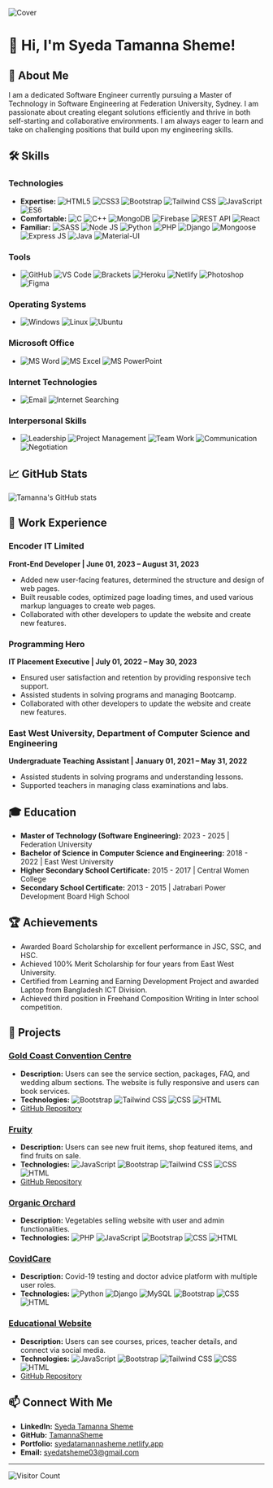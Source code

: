 ![Cover](https://path/to/your/uploaded/cover/photo.png)

# 👋 Hi, I'm Syeda Tamanna Sheme!

## 🌟 About Me
I am a dedicated Software Engineer currently pursuing a Master of Technology in Software Engineering at Federation University, Sydney. I am passionate about creating elegant solutions efficiently and thrive in both self-starting and collaborative environments. I am always eager to learn and take on challenging positions that build upon my engineering skills.

## 🛠 Skills
### Technologies
- **Expertise:** ![HTML5](https://img.icons8.com/color/30/html-5.png) ![CSS3](https://img.icons8.com/color/30/css3.png) ![Bootstrap](https://img.icons8.com/color/30/bootstrap.png) ![Tailwind CSS](https://img.icons8.com/color/30/tailwindcss.png) ![JavaScript](https://img.icons8.com/color/30/javascript.png) ![ES6](https://img.icons8.com/color/30/es6.png)
- **Comfortable:** ![C](https://img.icons8.com/color/30/c-programming.png) ![C++](https://img.icons8.com/color/30/c-plus-plus-logo.png) ![MongoDB](https://img.icons8.com/color/30/mongodb.png) ![Firebase](https://img.icons8.com/color/30/firebase.png) ![REST API](https://img.icons8.com/color/30/api.png) ![React](https://img.icons8.com/color/30/react-native.png)
- **Familiar:** ![SASS](https://img.icons8.com/color/30/sass.png) ![Node JS](https://img.icons8.com/color/30/nodejs.png) ![Python](https://img.icons8.com/color/30/python.png) ![PHP](https://img.icons8.com/color/30/php.png) ![Django](https://img.icons8.com/color/30/django.png) ![Mongoose](https://img.icons8.com/color/30/mongoose.png) ![Express JS](https://img.icons8.com/color/30/express.png) ![Java](https://img.icons8.com/color/30/java-coffee-cup-logo.png) ![Material-UI](https://img.icons8.com/color/30/material-ui.png)

### Tools
- ![GitHub](https://img.icons8.com/color/30/github.png) ![VS Code](https://img.icons8.com/color/30/visual-studio-code-2019.png) ![Brackets](https://img.icons8.com/color/30/brackets.png) ![Heroku](https://img.icons8.com/color/30/heroku.png) ![Netlify](https://img.icons8.com/color/30/netlify.png) ![Photoshop](https://img.icons8.com/color/30/adobe-photoshop.png) ![Figma](https://img.icons8.com/color/30/figma.png)

### Operating Systems
- ![Windows](https://img.icons8.com/color/30/windows-logo.png) ![Linux](https://img.icons8.com/color/30/linux.png) ![Ubuntu](https://img.icons8.com/color/30/ubuntu.png)

### Microsoft Office
- ![MS Word](https://img.icons8.com/color/30/microsoft-word-2019.png) ![MS Excel](https://img.icons8.com/color/30/microsoft-excel-2019.png) ![MS PowerPoint](https://img.icons8.com/color/30/microsoft-powerpoint-2019.png)

### Internet Technologies
- ![Email](https://img.icons8.com/color/30/email.png) ![Internet Searching](https://img.icons8.com/color/30/google-web-search.png)

### Interpersonal Skills
- ![Leadership](https://img.icons8.com/color/30/leadership.png) ![Project Management](https://img.icons8.com/color/30/project-management.png) ![Team Work](https://img.icons8.com/color/30/teamwork.png) ![Communication](https://img.icons8.com/color/30/communication.png) ![Negotiation](https://img.icons8.com/color/30/negotiation.png)

## 📈 GitHub Stats
![Tamanna's GitHub stats](https://github-readme-stats.vercel.app/api?username=TamannaSheme&show_icons=true&theme=radical)

## 🔭 Work Experience
### Encoder IT Limited
**Front-End Developer | June 01, 2023 – August 31, 2023**
- Added new user-facing features, determined the structure and design of web pages.
- Built reusable codes, optimized page loading times, and used various markup languages to create web pages.
- Collaborated with other developers to update the website and create new features.

### Programming Hero
**IT Placement Executive | July 01, 2022 – May 30, 2023**
- Ensured user satisfaction and retention by providing responsive tech support.
- Assisted students in solving programs and managing Bootcamp.
- Collaborated with other developers to update the website and create new features.

### East West University, Department of Computer Science and Engineering
**Undergraduate Teaching Assistant | January 01, 2021 – May 31, 2022**
- Assisted students in solving programs and understanding lessons.
- Supported teachers in managing class examinations and labs.

## 🎓 Education
- **Master of Technology (Software Engineering):** 2023 - 2025 | Federation University
- **Bachelor of Science in Computer Science and Engineering:** 2018 - 2022 | East West University
- **Higher Secondary School Certificate:** 2015 - 2017 | Central Women College
- **Secondary School Certificate:** 2013 - 2015 | Jatrabari Power Development Board High School

## 🏆 Achievements
- Awarded Board Scholarship for excellent performance in JSC, SSC, and HSC.
- Achieved 100% Merit Scholarship for four years from East West University.
- Certified from Learning and Earning Development Project and awarded Laptop from Bangladesh ICT Division.
- Achieved third position in Freehand Composition Writing in Inter school competition.

## 🚀 Projects
### [Gold Coast Convention Centre](https://tamannasheme.github.io/Gold_Coast_Convention-_Center/index.html)
- **Description:** Users can see the service section, packages, FAQ, and wedding album sections. The website is fully responsive and users can book services.
- **Technologies:** ![Bootstrap](https://img.icons8.com/color/20/bootstrap.png) ![Tailwind CSS](https://img.icons8.com/color/20/tailwindcss.png) ![CSS](https://img.icons8.com/color/20/css3.png) ![HTML](https://img.icons8.com/color/20/html-5.png)
- [GitHub Repository](https://github.com/TamannaSheme/Gold_Coast_Convention-_Center)

### [Fruity](https://tamannasheme.github.io/FRUIT_WEBSITE/)
- **Description:** Users can see new fruit items, shop featured items, and find fruits on sale.
- **Technologies:** ![JavaScript](https://img.icons8.com/color/20/javascript.png) ![Bootstrap](https://img.icons8.com/color/20/bootstrap.png) ![Tailwind CSS](https://img.icons8.com/color/20/tailwindcss.png) ![CSS](https://img.icons8.com/color/20/css3.png) ![HTML](https://img.icons8.com/color/20/html-5.png)
- [GitHub Repository](https://github.com/TamannaSheme/FRUIT_WEBSITE)

### [Organic Orchard](https://github.com/TamannaSheme/Organic-Orchard)
- **Description:** Vegetables selling website with user and admin functionalities.
- **Technologies:** ![PHP](https://img.icons8.com/color/20/php.png) ![JavaScript](https://img.icons8.com/color/20/javascript.png) ![Bootstrap](https://img.icons8.com/color/20/bootstrap.png) ![CSS](https://img.icons8.com/color/20/css3.png) ![HTML](https://img.icons8.com/color/20/html-5.png)

### [CovidCare](https://github.com/TamannaSheme/CovidCare)
- **Description:** Covid-19 testing and doctor advice platform with multiple user roles.
- **Technologies:** ![Python](https://img.icons8.com/color/20/python.png) ![Django](https://img.icons8.com/color/20/django.png) ![MySQL](https://img.icons8.com/color/20/mysql.png) ![Bootstrap](https://img.icons8.com/color/20/bootstrap.png) ![CSS](https://img.icons8.com/color/20/css3.png) ![HTML](https://img.icons8.com/color/20/html-5.png)

### [Educational Website](https://tamannasheme.github.io/Educational-Website/)
- **Description:** Users can see courses, prices, teacher details, and connect via social media.
- **Technologies:** ![JavaScript](https://img.icons8.com/color/20/javascript.png) ![Bootstrap](https://img.icons8.com/color/20/bootstrap.png) ![Tailwind CSS](https://img.icons8.com/color/20/tailwindcss.png) ![CSS](https://img.icons8.com/color/20/css3.png) ![HTML](https://img.icons8.com/color/20/html-5.png)
- [GitHub Repository](https://github.com/TamannaSheme/Educational-Website)

## 📫 Connect With Me
- **LinkedIn:** [Syeda Tamanna Sheme](https://www.linkedin.com/in/syeda-tamanna-sheme/)
- **GitHub:** [TamannaSheme](https://github.com/TamannaSheme)
- **Portfolio:** [syedatamannasheme.netlify.app](https://syedatamannasheme.netlify.app/)
- **Email:** syedatsheme03@gmail.com

---

![Visitor Count](https://visitor-badge.glitch.me/badge?page_id=TamannaSheme.TamannaSheme)
